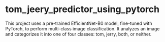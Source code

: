 # tom_jeery_predictor_using_pytorch
This project uses a pre-trained EfficientNet-B0 model, fine-tuned with PyTorch, to perform multi-class image classification. It analyzes an image and categorizes it into one of four classes: tom, jerry, both, or neither.
